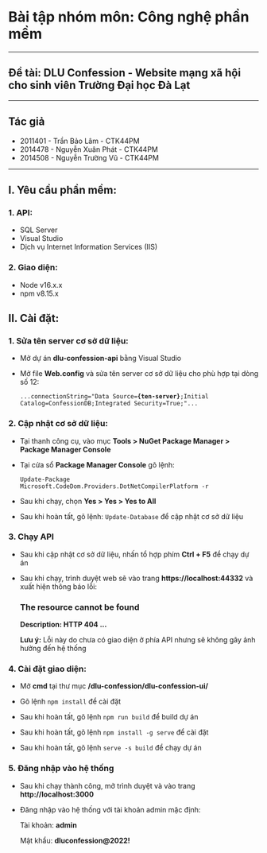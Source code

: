 # Bài tập nhóm môn: Công nghệ phần mềm

---

## Đề tài: DLU Confession - Website mạng xã hội cho sinh viên Trường Đại học Đà Lạt

---

## Tác giả

- 2011401 - Trần Bảo Lâm - CTK44PM
- 2014478 - Nguyễn Xuân Phát - CTK44PM
- 2014508 - Nguyễn Trường Vũ - CTK44PM

---

## I. Yêu cầu phần mềm:

### 1. API:

- SQL Server
- Visual Studio
- Dịch vụ Internet Information Services (IIS)

### 2. Giao diện:

- Node v16.x.x
- npm v8.15.x

## II. Cài đặt:

### 1. Sửa tên server cơ sở dữ liệu:

- Mở dự án <b>dlu-confession-api</b> bằng Visual Studio
- Mở file <b>Web.config</b> và sửa tên server cơ sở dữ liệu cho phù hợp tại dòng số 12:

  <code>...connectionString="Data Source=<b>{ten-server}</b>;Initial Catalog=ConfessionDB;Integrated Security=True;"...</code>

### 2. Cập nhật cơ sở dữ liệu:

- Tại thanh công cụ, vào mục <b>Tools > NuGet Package Manager > Package Manager Console</b>
- Tại cửa sổ <b>Package Manager Console</b> gõ lệnh:

  <code>Update-Package Microsoft.CodeDom.Providers.DotNetCompilerPlatform -r</code>

- Sau khi chạy, chọn <b>Yes > Yes > Yes to All</b>
- Sau khi hoàn tất, gõ lệnh: <code>Update-Database</code> để cập nhật cơ sở dữ liệu

### 3. Chạy API

- Sau khi cập nhật cơ sở dữ liệu, nhấn tổ hợp phím <b>Ctrl + F5</b> để chạy dự án
- Sau khi chạy, trình duyệt web sẽ vào trang <b>https://localhost:44332</b> và xuất hiện thông báo lỗi:

  ### The resource cannot be found

  <b>Description: HTTP 404 ...</b>

  <b>Lưu ý:</b> Lỗi này do chưa có giao diện ở phía API nhưng sẽ không gây ảnh hưởng đến hệ thống

### 4. Cài đặt giao diện:

- Mở <b>cmd</b> tại thư mục <b>/dlu-confession/dlu-confession-ui/</b>

- Gõ lệnh <code>npm install</code> để cài đặt

- Sau khi hoàn tất, gõ lệnh <code>npm run build</code> để build dự án

- Sau khi hoàn tất, gõ lệnh <code>npm install -g serve</code> để cài đặt

- Sau khi hoàn tất, gõ lệnh <code>serve -s build</code> để chạy dự án

### 5. Đăng nhập vào hệ thống

- Sau khi chạy thành công, mở trình duyệt và vào trang <b>http://localhost:3000</b>

- Đăng nhập vào hệ thống với tài khoản admin mặc định:

  Tài khoản: <b>admin</b>

  Mật khẩu: <b>dluconfession@2022!</b>
